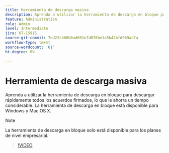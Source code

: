 ```yaml
---
title: Herramienta de descarga masiva
description: Aprenda a utilizar la herramienta de descarga en bloque para descargar rápidamente todos los acuerdos firmados
feature: Administration
role: Admin
level: Intermediate
jira: KT-15915
source-git-commit: 7ed22cb60b0ad601efd076be1a5b42bfd969ad7a
workflow-type: tm+mt
source-wordcount: '61'
ht-degree: 0%

---
```


# Herramienta de descarga masiva

Aprenda a utilizar la herramienta de descarga en bloque para descargar rápidamente todos los acuerdos firmados, lo que le ahorra un tiempo considerable. La herramienta de descarga en bloque está disponible para Windows y Mac OS X.

>[!NOTE]
>
>La herramienta de descarga en bloque solo está disponible para los planes de nivel empresarial.

>[!VIDEO](https://video.tv.adobe.com/v/3432693?quality=12&learn=on&hidetitle=true)

